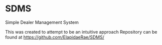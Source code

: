 # SDMS
Simple Dealer Management System

This was created to attempt to be an intuitive approach
Repository can be found at https://github.com/ElapidaeRae/SDMS/
